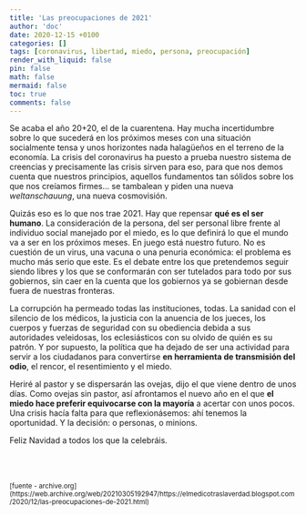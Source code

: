 ```yaml
---
title: 'Las preocupaciones de 2021'
author: 'doc'
date: 2020-12-15 +0100
categories: []
tags: [coronavirus, libertad, miedo, persona, preocupación]
render_with_liquid: false
pin: false
math: false
mermaid: false
toc: true
comments: false
---
```

Se acaba el año 20+20, el de la cuarentena. Hay mucha incertidumbre sobre lo que sucederá en los próximos meses con una situación socialmente tensa y unos horizontes nada halagüeños en el terreno de la economía. La crisis del coronavirus ha puesto a prueba nuestro sistema de creencias y precisamente las crisis sirven para eso, para que nos demos cuenta que nuestros principios, aquellos fundamentos tan sólidos sobre los que nos creíamos firmes... se tambalean y piden una nueva *weltanschauung*, una nueva cosmovisión.  

Quizás eso es lo que nos trae 2021. Hay que repensar **qué es el ser humano**. La consideración de la persona, del ser personal libre frente al individuo social manejado por el miedo, es lo que definirá lo que el mundo va a ser en los próximos meses. En juego está nuestro futuro. No es cuestión de un virus, una vacuna o una penuria económica: el problema es mucho más serio que este. Es el debate entre los que pretendemos seguir siendo libres y los que se conformarán con ser tutelados para todo por sus gobiernos, sin caer en la cuenta que los gobiernos ya se gobiernan desde fuera de nuestras fronteras.  

La corrupción ha permeado todas las instituciones, todas. La sanidad con el silencio de los médicos, la justicia con la anuencia de los jueces, los cuerpos y fuerzas de seguridad con su obediencia debida a sus autoridades veleidosas, los eclesiásticos con su olvido de quién es su patrón. Y por supuesto, la política que ha dejado de ser una actividad para servir a los ciudadanos para convertirse **en herramienta de transmisión del odio**, el rencor, el resentimiento y el miedo.  

Heriré al pastor y se dispersarán las ovejas, dijo el que viene dentro de unos días. Como ovejas sin pastor, así afrontamos el nuevo año en el que **el miedo hace preferir equivocarse con la mayoría** a acertar con unos pocos. Una crisis hacía falta para que reflexionásemos: ahí tenemos la oportunidad. Y la decisión: o personas, o minions.  

Feliz Navidad a todos los que la celebráis.  

<br>
<br>
<br>
<small>[fuente - archive.org](https://web.archive.org/web/20210305192947/https://elmedicotraslaverdad.blogspot.com/2020/12/las-preocupaciones-de-2021.html)</small>  
